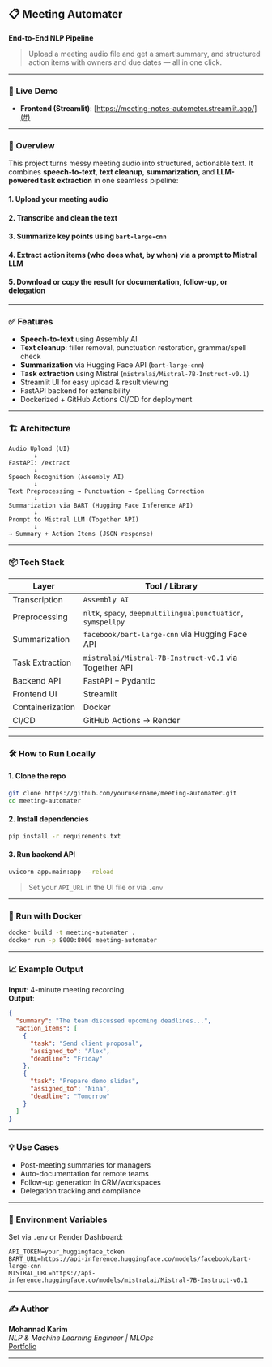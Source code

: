 ## 📋 Meeting Automater  
**End-to-End NLP Pipeline**  
> Upload a meeting audio file and get a smart summary, and structured action items with owners and due dates — all in one click.

---

### 🚀 Live Demo  
- **Frontend (Streamlit)**: [https://meeting-notes-autometer.streamlit.app/](#)  

---

### 🧠 Overview

This project turns messy meeting audio into structured, actionable text. It combines **speech-to-text**, **text cleanup**, **summarization**, and **LLM-powered task extraction** in one seamless pipeline:

#### 1. **Upload** your meeting audio  
#### 2. **Transcribe** and clean the text  
#### 3. **Summarize** key points using `bart-large-cnn`  
#### 4. **Extract action items** (who does what, by when) via a prompt to **Mistral LLM**  
#### 5. **Download or copy** the result for documentation, follow-up, or delegation

---

### ✅ Features

- **Speech-to-text** using Assembly AI
- **Text cleanup**: filler removal, punctuation restoration, grammar/spell check
- **Summarization** via Hugging Face API (`bart-large-cnn`)
- **Task extraction** using Mistral (`mistralai/Mistral-7B-Instruct-v0.1`)
- Streamlit UI for easy upload & result viewing
- FastAPI backend for extensibility
- Dockerized + GitHub Actions CI/CD for deployment

---

### 🏗️ Architecture

```
Audio Upload (UI)
       ↓
FastAPI: /extract
       ↓
Speech Recognition (Aseembly AI)
       ↓
Text Preprocessing → Punctuation → Spelling Correction
       ↓
Summarization via BART (Hugging Face Inference API)
       ↓
Prompt to Mistral LLM (Together API)
       ↓
→ Summary + Action Items (JSON response)
```

---

### 📦 Tech Stack

| Layer           | Tool / Library                            |
|------------------|--------------------------------------------|
| Transcription    | `Assembly AI` |
| Preprocessing    | `nltk`, `spacy`, `deepmultilingualpunctuation`, `symspellpy` |
| Summarization    | `facebook/bart-large-cnn` via Hugging Face API |
| Task Extraction  | `mistralai/Mistral-7B-Instruct-v0.1` via Together API |
| Backend API      | FastAPI + Pydantic                         |
| Frontend UI      | Streamlit                                 |
| Containerization | Docker                                     |
| CI/CD            | GitHub Actions → Render                    |

---

### 🛠️ How to Run Locally

#### 1. Clone the repo
```bash
git clone https://github.com/yourusername/meeting-automater.git
cd meeting-automater
```

#### 2. Install dependencies
```bash
pip install -r requirements.txt
```

#### 3. Run backend API
```bash
uvicorn app.main:app --reload
```

> Set your `API_URL` in the UI file or via `.env`

---

### 🐳 Run with Docker

```bash
docker build -t meeting-automater .
docker run -p 8000:8000 meeting-automater
```

---

### 📈 Example Output

**Input**: 4-minute meeting recording  
**Output**:
```json
{
  "summary": "The team discussed upcoming deadlines...",
  "action_items": [
    {
      "task": "Send client proposal",
      "assigned_to": "Alex",
      "deadline": "Friday"
    },
    {
      "task": "Prepare demo slides",
      "assigned_to": "Nina",
      "deadline": "Tomorrow"
    }
  ]
}
```

---

### 💡 Use Cases

- Post-meeting summaries for managers  
- Auto-documentation for remote teams  
- Follow-up generation in CRM/workspaces  
- Delegation tracking and compliance

---

### 🔐 Environment Variables

Set via `.env` or Render Dashboard:

```env
API_TOKEN=your_huggingface_token
BART_URL=https://api-inference.huggingface.co/models/facebook/bart-large-cnn
MISTRAL_URL=https://api-inference.huggingface.co/models/mistralai/Mistral-7B-Instruct-v0.1
```

---

### ✍️ Author  
**Mohannad Karim**  
_NLP & Machine Learning Engineer | MLOps_  
[Portfolio](https://www.upwork.com/freelancers/~01683e506def8e06a2?mp_source=share)

---
